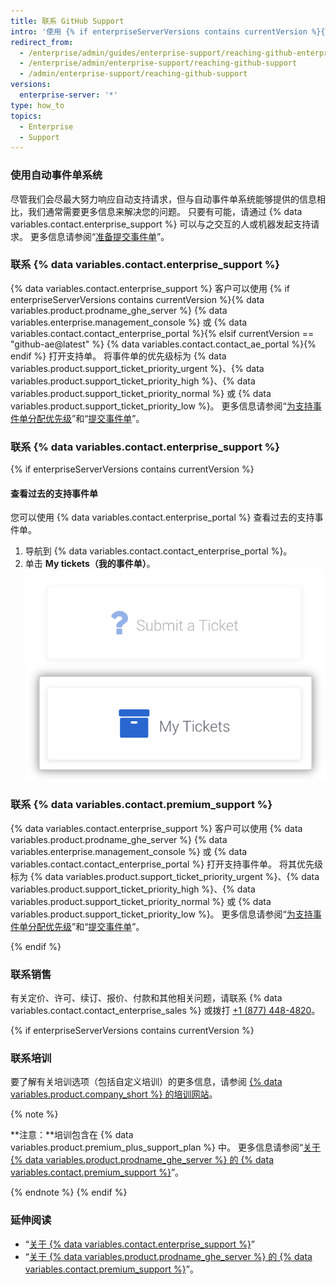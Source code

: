 ```yaml
---
title: 联系 GitHub Support
intro: '使用 {% if enterpriseServerVersions contains currentVersion %}{% data variables.product.prodname_ghe_server %} {% data variables.enterprise.management_console %} 或{% endif %}支持门户联系 {% data variables.contact.enterprise_support %}。'
redirect_from:
  - /enterprise/admin/guides/enterprise-support/reaching-github-enterprise-support/
  - /enterprise/admin/enterprise-support/reaching-github-support
  - /admin/enterprise-support/reaching-github-support
versions:
  enterprise-server: '*'
type: how_to
topics:
  - Enterprise
  - Support
---
```


### 使用自动事件单系统

尽管我们会尽最大努力响应自动支持请求，但与自动事件单系统能够提供的信息相比，我们通常需要更多信息来解决您的问题。 只要有可能，请通过 {% data variables.contact.enterprise_support %} 可以与之交互的人或机器发起支持请求。 更多信息请参阅“[准备提交事件单](/enterprise/admin/guides/enterprise-support/preparing-to-submit-a-ticket)”。

### 联系 {% data variables.contact.enterprise_support %}

{% data variables.contact.enterprise_support %} 客户可以使用 {% if enterpriseServerVersions contains currentVersion %}{% data variables.product.prodname_ghe_server %} {% data variables.enterprise.management_console %} 或 {% data variables.contact.contact_enterprise_portal %}{% elsif currentVersion == "github-ae@latest" %} {% data variables.contact.contact_ae_portal %}{% endif %} 打开支持单。 将事件单的优先级标为 {% data variables.product.support_ticket_priority_urgent %}、{% data variables.product.support_ticket_priority_high %}、{% data variables.product.support_ticket_priority_normal %} 或 {% data variables.product.support_ticket_priority_low %}。 更多信息请参阅“[为支持事件单分配优先级](/enterprise/admin/guides/enterprise-support/about-github-enterprise-support#assigning-a-priority-to-a-support-ticket)”和“[提交事件单](/enterprise/admin/guides/enterprise-support/submitting-a-ticket)”。

### 联系 {% data variables.contact.enterprise_support %}

{% if enterpriseServerVersions contains currentVersion %}
#### 查看过去的支持事件单

您可以使用 {% data variables.contact.enterprise_portal %} 查看过去的支持事件单。

1. 导航到 {% data variables.contact.contact_enterprise_portal %}。
2. 单击 **My tickets（我的事件单）**。 ![查看过去提交的事件单](/assets/images/enterprise/support/view-past-tickets.png)

### 联系 {% data variables.contact.premium_support %}

{% data variables.contact.enterprise_support %} 客户可以使用 {% data variables.product.prodname_ghe_server %} {% data variables.enterprise.management_console %} 或 {% data variables.contact.contact_enterprise_portal %} 打开支持事件单。 将其优先级标为 {% data variables.product.support_ticket_priority_urgent %}、{% data variables.product.support_ticket_priority_high %}、{% data variables.product.support_ticket_priority_normal %} 或 {% data variables.product.support_ticket_priority_low %}。 更多信息请参阅“[为支持事件单分配优先级](/enterprise/admin/guides/enterprise-support/about-github-premium-support-for-github-enterprise-server#assigning-a-priority-to-a-support-ticket)”和“[提交事件单](/enterprise/admin/guides/enterprise-support/submitting-a-ticket)”。

{% endif %}
### 联系销售

有关定价、许可、续订、报价、付款和其他相关问题，请联系 {% data variables.contact.contact_enterprise_sales %} 或拨打 [+1 (877) 448-4820](tel:+1-877-448-4820)。

{% if enterpriseServerVersions contains currentVersion %}
### 联系培训

要了解有关培训选项（包括自定义培训）的更多信息，请参阅 [{% data variables.product.company_short %} 的培训网站](https://services.github.com/)。

{% note %}

**注意：**培训包含在 {% data variables.product.premium_plus_support_plan %} 中。 更多信息请参阅“[关于 {% data variables.product.prodname_ghe_server %} 的 {% data variables.contact.premium_support %}](/enterprise/admin/guides/enterprise-support/about-github-premium-support-for-github-enterprise-server)”。

{% endnote %}
{% endif %}

### 延伸阅读

- “[关于 {% data variables.contact.enterprise_support %}](/enterprise/admin/guides/enterprise-support/about-github-enterprise-support)”
- “[关于 {% data variables.product.prodname_ghe_server %} 的 {% data variables.contact.premium_support %}](/enterprise/admin/guides/enterprise-support/about-github-premium-support-for-github-enterprise-server)”。
